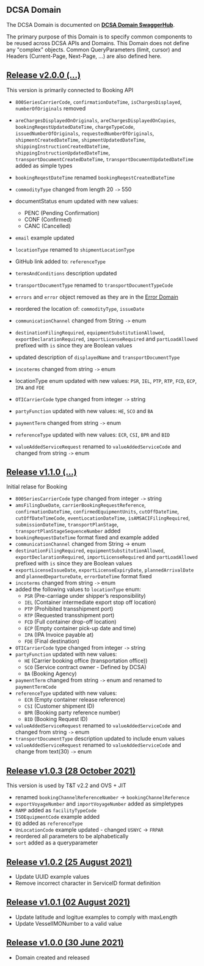 ## DCSA Domain

The DCSA Domain is documented on [**DCSA Domain SwaggerHub**](https://app.swaggerhub.com/domains-docs/dcsaorg/DCSA_DOMAIN).

The primary purpose of this Domain is to specify common components to be reused across DCSA APIs and Domains. This Domain does not define any "complex" objects. Common QueryParameters (limit, cursor) and Headers (Current-Page, Next-Page, ...) are also defined here.

<a name="v200"></a>[Release v2.0.0 (...)](https://app.swaggerhub.com/domains-docs/dcsaorg/DCSA_DOMAIN/2.0.0)
---
This version is primarily connected to Booking API

- `800SeriesCarrierCode`, `confirmationDateTime`, `isChargesDisplayed`, `numberOfOriginals` removed
- `areChargesDisplayedOnOriginals`, `areChargesDisplayedOnCopies`, `bookingReqestUpdatedDateTime`, `chargeTypeCode`, `issuedNumberOfOriginals`, `requestedNumberOfOriginals`, `shipmentCreatedDateTime`, `shipmentUpdatedDateTime`, `shippingInstructionCreatedDateTime`, `shippingInstructionUpdatedDateTime`, `transportDocumentCreatedDateTime`, `transportDocumentUpdatedDateTime` added as simple types
- `bookingReqestDateTime` renamed `bookingReqestCreatedDateTime`
- `commodityType` changed from length 20 `->` 550
- documentStatus enum updated with new values:
  - PENC (Pending Confirmation)
  - CONF (Confirmed)
  - CANC (Cancelled)
- `email` example updated
- `locationType` renamed to `shipmentLocationType`
- GitHub link added to: `referenceType`
- `termsAndConditions` description updated
- `transportDocumentType` renamed to `transportDocumentTypeCode`
- `errors` and `error` object removed as they are in the <a href="https://github.com/dcsaorg/DCSA-OpenAPI/tree/master/domain/error">Error Domain</a>

- reordered the location of: `commodityType`, `issueDate`
- `communicationChannel` changed from String `->` enum
- `destinationFilingRequired`, `equipmentSubstitutionAllowed`, `exportDeclarationRequired`, `importLicenseRequired` and `partLoadAllowed` prefixed with `is` since they are Boolean values
- updated description of `displayedName` and `transportDocumentType`
- `incoterms` changed from string `->` enum
- locationType enum updated with new values: `PSR`, `IEL`, `PTP`, `RTP`, `FCD`, `ECP`, `IPA` and `FDE`
- `OTICarrierCode` type changed from integer `->` string
- `partyFunction` updated with new values: `HE`, `SCO` and `BA`
- `paymentTerm` changed from string `->` enum
- `referenceType` updated with new values: `ECR`, `CSI`, `BPR` and `BID`
- `valueAddedServiceRequest` renamed to `valueAddedServiceCode` and changed from string `->` enum

<a name="v110"></a>[Release v1.1.0 (...)](https://app.swaggerhub.com/domains-docs/dcsaorg/DCSA_DOMAIN/1.1.0)
---
Initial relase for Booking

- `800SeriesCarrierCode` type changed from integer `->` string
- `amsFilingDueDate`, `carrierBookingRequestReference`, `confirmationDateTime`, `confirmedEquipmentUnits`, `cutOffDateTime`, `cutOffDateTimeCode`, `eventLocationDateTime`, `isAMSACIFilingRequired`, `submissionDateTime`, `transportPlanStage`, `transportPlanStageSequenceNumber` added
- `bookingRequestDateTime` format fixed and example added
- `communicationChannel` changed from String -> enum
- `destinationFilingRequired`, `equipmentSubstitutionAllowed`, `exportDeclarationRequired`, `importLicenseRequired` and `partLoadAllowed` prefixed with `is` since they are Boolean values
- `exportLicenseIssueDate`, `exportLicenseExpiryDate`, `plannedArrivalDate` and `plannedDepartureDate`, `errorDateTime` format fixed
- `incoterms` changed from string `->` enum
- added the following values to `locationType` enum:
  - `PSR` (Pre-carriage under shipper’s responsibility)
  - `IEL` (Container intermediate export stop off location)
  - `PTP` (Prohibited transshipment port)
  - `RTP` (Requested transshipment port)
  - `FCD` (Full container drop-off location)
  - `ECP` (Empty container pick-up date and time)
  - `IPA` (IPA  Invoice payable at)
  - `FDE` (Final destination)
- `OTICarrierCode` type changed from integer `->` string
- `partyFunction` updated with new values:
  - `HE` (Carrier booking office (transportation office))
  - `SCO` (Service contract owner - Defined by DCSA)
  - `BA` (Booking Agency)
- `paymentTerm` changed from string `->` enum and renamed to `paymentTermCode`
- `referenceType` updated with new values:
  - `ECR` (Empty container release reference)
  - `CSI` (Customer shipment ID)
  - `BPR` (Booking party reference number)
  - `BID` (Booking Request ID)
- `valueAddedServiceRequest` renamed to `valueAddedServiceCode` and changed from string `->` enum
- `transportDocumentType` description updated to include enum values
- `valueAddedServiceRequest` renamed to `valueAddedServiceCode` and change from text(30) `->` enum

<a name="v103"></a>[Release v1.0.3 (28 October 2021)](https://app.swaggerhub.com/domains-docs/dcsaorg/DCSA_DOMAIN/1.0.3)
---
This version is used by T&T v2.2 and OVS + JIT

- renamed `bookingChannelReferenceNumber` -> `bookingChannelReference`
- `exportVoyageNumber` and `importVoyageNumber` added as simpletypes
- `RAMP` added as `facilityTypeCode`
- `ISOEquipmentCode` example added
- `EQ` added as `referenceType`
- `UnLocationCode` example updated - changed `USNYC` -> `FRPAR`
- reordered all parameters to be alphabetically
- `sort` added as a queryparameter

<a name="v102"></a>[Release v1.0.2 (25 August 2021)](https://app.swaggerhub.com/domains-docs/dcsaorg/DCSA_DOMAIN/1.0.2)
---
- Update UUID example values
- Remove incorrect character in ServiceID format definition

<a name="v101"></a>[Release v1.0.1 (02 August 2021)](https://app.swaggerhub.com/domains-docs/dcsaorg/DCSA_DOMAIN/1.0.1)
---
- Update latitude and logitue examples to comply with maxLength
- Update VesselIMONumber to a valid value

<a name="v100"></a>[Release v1.0.0 (30 June 2021)](https://app.swaggerhub.com/domains-docs/dcsaorg/DCSA_DOMAIN/1.0.0)
---
- Domain created and released
